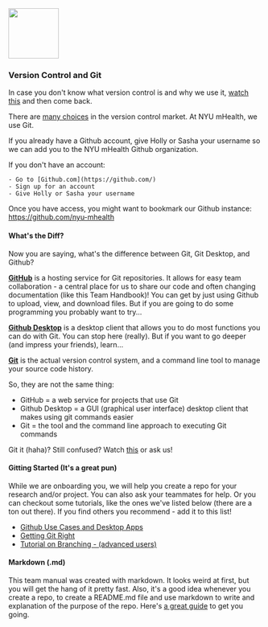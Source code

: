 <img src="/Images/git-logo.jpg" width="100">

### Version Control and Git

In case you don't know what version control is and why we use it, [watch this](http://git-scm.com/video/what-is-version-control) and then come back.

There are [many choices](https://en.wikipedia.org/wiki/Comparison_of_version_control_software) in the version control market. At NYU mHealth, we use Git. 

If you already have a Github account, give Holly or Sasha your username so we can add you to the NYU mHealth Github organization. 

If you don't have an account:

    - Go to [Github.com](https://github.com/)  
    - Sign up for an account    
    - Give Holly or Sasha your username  

Once you have access, you might want to bookmark our Github instance: https://github.com/nyu-mhealth

#### What's the Diff?
Now you are saying, what's the difference between Git, Git Desktop, and Github? 

**[GitHub](https://github.com/)** is a hosting service for Git repositories. It allows for easy team collaboration - a central place for us to share our code and often changing documentation (like this Team Handbook)! You can get by just using Github to upload, view, and download files. But if you are going to do some programming you probably want to try... 

**[Github Desktop](https://desktop.github.com/)** is a desktop client that allows you to do most functions you can do with Git. You can stop here (really). But if you want to go deeper (and impress your friends), learn...   

**[Git](https://git-scm.com/)** is the actual version control system, and a command line tool to manage your source code history.   

So, they are not the same thing: 

- GitHub = a web service for projects that use Git
- Github Desktop = a GUI (graphical user interface) desktop client that makes using git commands easier
- Git = the tool and the command line approach to executing Git commands

Git it (haha)? Still confused? Watch [this](https://www.youtube.com/watch?v=xKVlZ3wFVKA) or ask us!

#### Gitting Started (It's a great pun)

While we are onboarding you, we will help you create a repo for your research and/or project. You can also ask your teammates for help. Or you can checkout some tutorials, like the ones we've listed below (there are a ton out there). If you find others you recommend - add it to this list!

- [Github Use Cases and Desktop Apps](https://www.youtube.com/watch?v=l40x1EshOBE)
- [Getting Git Right](https://www.atlassian.com/git/)
- [Tutorial on Branching - (advanced users)](http://pcottle.github.io/learnGitBranching/)

#### Markdown (.md)
This team manual was created with markdown. It looks weird at first, but you will get the hang of it pretty fast. Also, it's a good idea whenever you create a repo, to create a README.md file and use markdown to write and explanation of the purpose of the repo. Here's [a great guide](https://guides.github.com/features/mastering-markdown/) to get you going. 
